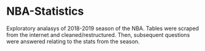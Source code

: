 # NBA-Statistics
Exploratory analasys of 2018-2019 season of the NBA. Tables were scraped from the internet and cleaned/restructured. Then, subsequent questions were answered relating to the stats from the season.
